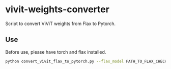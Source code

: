 # vivit-weights-converter
Script to convert ViViT weights from Flax to Pytorch.

## Use

Before use, please have torch and flax installed.

```sh
python convert_vivit_flax_to_pytorch.py --flax_model PATH_TO_FLAX_CHECKPOINT --output_model_name TORCH_MODEL_NAME
```
